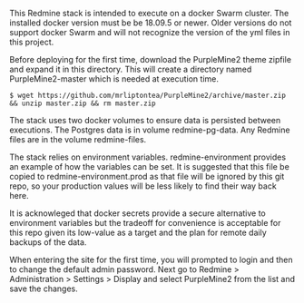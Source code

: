 This Redmine stack is intended to execute on a docker Swarm cluster. The
installed docker version must be be 18.09.5 or newer. Older versions do not 
support docker Swarm and will not recognize the version of the yml files in 
this project.

Before deploying for the first time, download the PurpleMine2 theme zipfile
and expand it in this directory. This will create a directory named
PurpleMine2-master which is needed at execution time.
```
$ wget https://github.com/mrliptontea/PurpleMine2/archive/master.zip && unzip master.zip && rm master.zip
```

The stack uses two docker volumes to ensure data is persisted between 
executions. The Postgres data is in volume redmine-pg-data. Any Redmine files 
are in the volume redmine-files.

The stack relies on environment variables. redmine-environment provides an
example of how the variables can be set. It is suggested that this file be copied 
to redmine-environment.prod as that file will be ignored by this git repo, so 
your production values will be less likely to find their way back here.

It is acknowleged that docker secrets provide a secure alternative to
environment variables but the tradeoff for convenience is acceptable for
this repo given its low-value as a target and the plan for remote daily backups 
of the data.

When entering the site for the first time, you will prompted to login and then
to change the default admin password. Next go to Redmine > Administration > 
Settings > Display and select PurpleMine2 from the list and save the changes.
